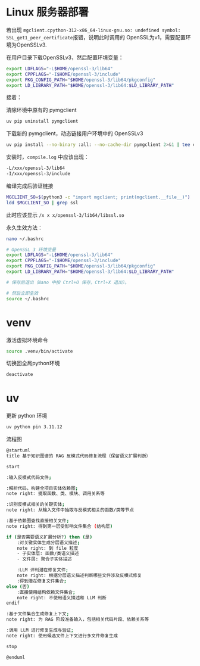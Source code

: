 # Linux 服务器部署

若出现 `mgclient.cpython-312-x86_64-linux-gnu.so: undefined symbol: SSL_get1_peer_certificate`报错，说明此时调用的 OpenSSL为v1，需要配置环境为OpenSSLv3.

在用户目录下载OpenSSLv3，然后配置环境变量：

```bash
export LDFLAGS="-L$HOME/openssl-3/lib64"
export CPPFLAGS="-I$HOME/openssl-3/include"
export PKG_CONFIG_PATH="$HOME/openssl-3/lib64/pkgconfig"
export LD_LIBRARY_PATH="$HOME/openssl-3/lib64:$LD_LIBRARY_PATH"
```

接着：

清除环境中原有的 pymgclient

```bash
uv pip uninstall pymgclient
```

下载新的 pymgclient，动态链接用户环境中的 OpenSSLv3

```bash
uv pip install --no-binary :all: --no-cache-dir pymgclient 2>&1 | tee compile.log
```

安装时，`compile.log` 中应该出现：

```bash
-L/xxx/openssl-3/lib64
-I/xxx/openssl-3/include
```

编译完成后验证链接

```bash
MGCLIENT_SO=$(python3 -c "import mgclient; print(mgclient.__file__)")
ldd $MGCLIENT_SO | grep ssl
```

此时应该显示 `/x x x/openssl-3/lib64/libssl.so`



永久生效方法：

```bash
nano ~/.bashrc

# OpenSSL 3 环境变量
export LDFLAGS="-L$HOME/openssl-3/lib64"
export CPPFLAGS="-I$HOME/openssl-3/include"
export PKG_CONFIG_PATH="$HOME/openssl-3/lib64/pkgconfig"
export LD_LIBRARY_PATH="$HOME/openssl-3/lib64:$LD_LIBRARY_PATH"

# 保存后退出（Nano 中按 Ctrl+O 保存，Ctrl+X 退出）。

# 然后立即生效
source ~/.bashrc
```



# venv

激活虚拟环境命令

```bash
source .venv/bin/activate
```

切换回全局python环境

```bash
deactivate
```





# uv

更新 python 环境

```bash
uv python pin 3.11.12
```







流程图

```bash
@startuml
title 基于知识图谱的 RAG 反模式代码修复流程（保留语义扩展判断）

start

:输入反模式代码文件;

:解析代码，构建全项目实体依赖图;
note right: 提取函数、类、模块、调用关系等

:识别反模式相关的关键实体;
note right: 从输入文件中抽取与反模式相关的函数/类等节点

:基于依赖图查找直接相关文件;
note right: 得到第一层受影响文件集合 (结构层)

if (是否需要语义扩展分析?) then (是)
    :对关键实体生成分层语义描述;
    note right: 到 file 粒度
    - 子实体层: 函数/类语义描述
    - 文件层: 聚合子实体描述

    :LLM 评判潜在修复文件;
    note right: 根据分层语义描述判断哪些文件涉及反模式修复
    :得到潜在修复文件集合;
else (否)
    :直接使用结构依赖文件集合;
    note right: 不使用语义描述和 LLM 判断
endif

:基于文件集合生成修复上下文;
note right: 为 RAG 阶段准备输入，包括相关代码片段、依赖关系等

:调用 LLM 进行修复生成与验证;
note right: 使用候选文件上下文进行多文件修复生成

stop

@enduml
```

